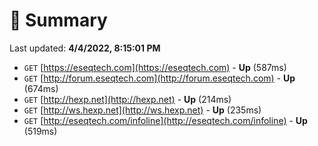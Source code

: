# 📖 Summary
Last updated: **4/4/2022, 8:15:01 PM**

- `GET` [https://eseqtech.com](https://eseqtech.com) - **Up** (587ms)
- `GET` [http://forum.eseqtech.com](http://forum.eseqtech.com) - **Up** (674ms)
- `GET` [http://hexp.net](http://hexp.net) - **Up** (214ms)
- `GET` [http://ws.hexp.net](http://ws.hexp.net) - **Up** (235ms)
- `GET` [http://eseqtech.com/infoline](http://eseqtech.com/infoline) - **Up** (519ms)
